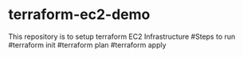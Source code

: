 # terraform-ec2-demo
This repository is to setup terraform EC2 Infrastructure
#Steps to run
#terraform init
#terraform plan
#terraform apply
